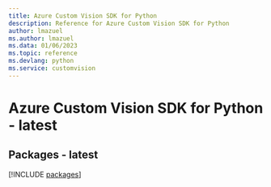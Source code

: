 ```yaml
---
title: Azure Custom Vision SDK for Python
description: Reference for Azure Custom Vision SDK for Python
author: lmazuel
ms.author: lmazuel
ms.data: 01/06/2023
ms.topic: reference
ms.devlang: python
ms.service: customvision
---
```

# Azure Custom Vision SDK for Python - latest
## Packages - latest
[!INCLUDE [packages](custom-vision-index.md)]